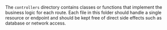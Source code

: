 The `controllers` directory contains classes or functions that implement the business logic for each route.
Each file in this folder should handle a single resource or endpoint and should be kept free of direct side effects such as database or network access.